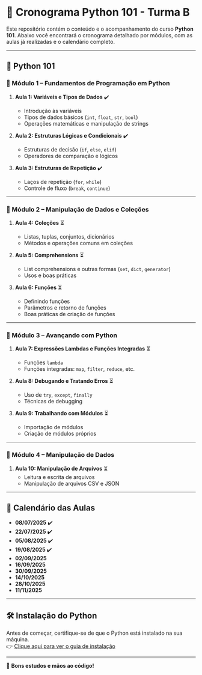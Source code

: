 # 📘 Cronograma Python 101 - Turma B

Este repositório contém o conteúdo e o acompanhamento do curso **Python 101**. Abaixo você encontrará o cronograma detalhado por módulos, com as aulas já realizadas e o calendário completo.

---

## 🐍 Python 101

### 🔹 Módulo 1 – Fundamentos de Programação em Python

1. **Aula 1: Variáveis e Tipos de Dados**   ✔️
   - Introdução às variáveis  
   - Tipos de dados básicos (`int`, `float`, `str`, `bool`)  
   - Operações matemáticas e manipulação de strings  

2. **Aula 2: Estruturas Lógicas e Condicionais**   ✔️
   - Estruturas de decisão (`if`, `else`, `elif`)  
   - Operadores de comparação e lógicos  

3. **Aula 3: Estruturas de Repetição**   ✔️
   - Laços de repetição (`for`, `while`)  
   - Controle de fluxo (`break`, `continue`)  

---

### 🔹 Módulo 2 – Manipulação de Dados e Coleções

1. **Aula 4: Coleções**   ⏳
   - Listas, tuplas, conjuntos, dicionários  
   - Métodos e operações comuns em coleções  

2. **Aula 5: Comprehensions**   ⏳
   - List comprehensions e outras formas (`set`, `dict`, `generator`)  
   - Usos e boas práticas  

3. **Aula 6: Funções** ⏳  
   - Definindo funções  
   - Parâmetros e retorno de funções  
   - Boas práticas de criação de funções  

---

### 🔹 Módulo 3 – Avançando com Python

1. **Aula 7: Expressões Lambdas e Funções Integradas** ⏳  
   - Funções `lambda`  
   - Funções integradas: `map`, `filter`, `reduce`, etc.  

2. **Aula 8: Debugando e Tratando Erros** ⏳  
   - Uso de `try`, `except`, `finally`  
   - Técnicas de debugging  

3. **Aula 9: Trabalhando com Módulos** ⏳  
   - Importação de módulos  
   - Criação de módulos próprios  

---

### 🔹 Módulo 4 – Manipulação de Dados

1. **Aula 10: Manipulação de Arquivos** ⏳  
   - Leitura e escrita de arquivos  
   - Manipulação de arquivos CSV e JSON  

---

## 📅 Calendário das Aulas

- **08/07/2025** ✔️
- **22/07/2025** ✔️
- **05/08/2025** ✔️
- **19/08/2025** ✔️
- **02/09/2025**
- **16/09/2025**
- **30/09/2025**
- **14/10/2025**
- **28/10/2025**
- **11/11/2025**

---

## 🛠️ Instalação do Python

Antes de começar, certifique-se de que o Python está instalado na sua máquina.  
👉 [Clique aqui para ver o guia de instalação](https://www.notion.so/Instalando-o-Python-na-sua-Maquina-1f4e6dc6004880ea8c79ec51a7e040f7?pvs=21)

---

🚀 **Bons estudos e mãos ao código!**
